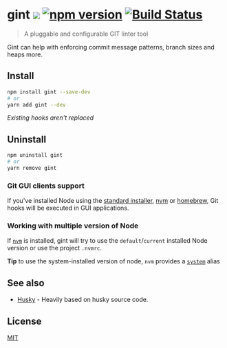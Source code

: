 # gint [![](http://img.shields.io/npm/dm/gint.svg?style=flat)](https://www.npmjs.org/package/gint) [![npm version](https://badge.fury.io/js/gint.svg)](https://www.npmjs.org/package/gint) [![Build Status](https://img.shields.io/travis/runk/gint/master.svg)](https://travis-ci.org/runk/gint)

> A pluggable and configurable GIT linter tool

Gint can help with enforcing commit message patterns, branch sizes and heaps more.

## Install

```sh
npm install gint --save-dev
# or 
yarn add gint --dev
```

_Existing hooks aren't replaced_

## Uninstall

```sh
npm uninstall gint
# or
yarn remove gint
```

### Git GUI clients support

If you've installed Node using the [standard installer](https://nodejs.org/en/), [nvm](https://github.com/creationix/nvm) or [homebrew](http://brew.sh/), Git hooks will be executed in GUI applications.

### Working with multiple version of Node

If [`nvm`](https://github.com/creationix/nvm) is installed, gint will try to use the `default`/`current` installed Node version or use the project `.nvmrc`.

__Tip__ to use the system-installed version of node, `nvm` provides a [`system`](https://github.com/creationix/nvm#system-version-of-node) alias

## See also

* [Husky](https://github.com/typicode/husky) - Heavily based on husky source code.

## License

[MIT](https://github.com/runk/gint/blob/master/LICENSE)
